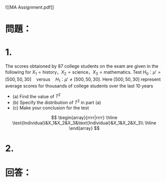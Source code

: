 ![[MA Assignment.pdf]]
# 問題：
# 1.
The scores obtaioned by 87 college students on the exam are given in the following for $X_1=\text{history}，X_2=\text{science}，X_3=\text{mathematics}$. Test $H_0：\mu'=[500,50,30]\quad \text{versus}\quad H_1：\mu'\neq [500,50,30]$. Here $[500,50,30]$ represent average scores for thousands of college students over the last 10 years
- (a) Find the value of $T^2$
- (b) Specify the distribution of $T^2$ in part (a)
- (c) Make your conclusion for the test

$$
\begin{array}{rrrr|rrrr}
\hline
\text{Individual}&X_1&X_2&X_3&\text{Individual}&X_1&X_2&X_3\\
\hline
\end{array}
$$
# 2.

# 回答：